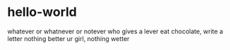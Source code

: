# hello-world
whatever
or whatnever or notever
who gives a lever
eat chocolate, write a letter
nothing better
ur girl, nothing wetter
